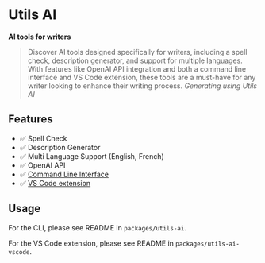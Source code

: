 # Utils AI

**AI tools for writers**

> Discover AI tools designed specifically for writers, including a spell check, description generator, and support for multiple languages. With features like OpenAI API integration and both a command line interface and VS Code extension, these tools are a must-have for any writer looking to enhance their writing process.
> _Generating using Utils AI_

## Features

- ✅ Spell Check
- ✅ Description Generator
- ✅ Multi Language Support (English, French)
- ✅ OpenAI API
- ✅ [Command Line Interface](https://npmjs.com/package/utils-ai)
- ✅ [VS Code extension](https://marketplace.visualstudio.com/items?itemName=barbapapazes.utils-ai-vscode)

## Usage

For the CLI, please see README in `packages/utils-ai`.

For the VS Code extension, please see README in `packages/utils-ai-vscode`.
